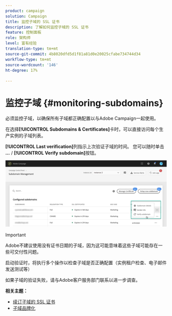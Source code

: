 ```yaml
---
product: campaign
solution: Campaign
title: 监控子域的 SSL 证书
description: 了解如何监控子域的 SSL 证书
feature: 控制面板
role: 架构师
level: 富有经验
translation-type: tm+mt
source-git-commit: 4b8020dfd5d1f81a81d0e20025cfabe734744d34
workflow-type: tm+mt
source-wordcount: '146'
ht-degree: 17%

---
```



# 监控子域 {#monitoring-subdomains}

必须监控子域，以确保所有子域都正确配置以与Adobe Campaign一起使用。

在选择&#x200B;**[!UICONTROL Subdomains & Certificates]**&#x200B;卡时，可以直接访问每个生产实例的子域列表。

**[!UICONTROL Last verification]**&#x200B;列指示上次验证子域的时间。 您可以随时单击&#x200B;**...** / **[!UICONTROL Verify subdomain]**&#x200B;按钮。

![](assets/subdomain_verification.png)

>[!IMPORTANT]
>
>Adobe不建议使用没有证书日期的子域，因为这可能意味着这些子域可能存在一些可交付性问题。

启动验证时，将执行多个操作以检查子域是否正确配置（实例租户检查、电子邮件发送测试等）

如果子域的验证失败，请与Adobe客户服务部门联系以进一步调查。

**相关主题：**

* [续订子域的 SSL 证书](../../subdomains-certificates/using/renewing-subdomain-certificate.md)
* [子域品牌化](../../subdomains-certificates/using/subdomains-branding.md)
